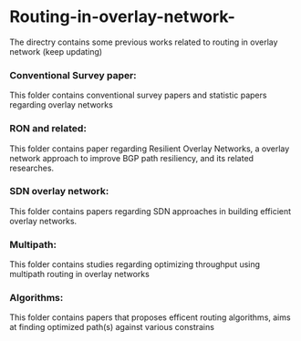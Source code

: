 # Routing-in-overlay-network-
The directry contains some previous works related to routing in overlay network (keep updating)

### Conventional Survey paper:<br/>
This folder contains conventional survey papers and statistic papers regarding overlay networks

### RON and related:<br/>
This folder contains paper regarding Resilient Overlay Networks, a overlay network approach to improve BGP path resiliency, and its related researches.

### SDN overlay network:<br/>
This folder contains papers regarding SDN approaches in building efficient overlay networks.

### Multipath:<br/>
This folder contains studies regarding optimizing throughput using multipath routing in overlay networks

### Algorithms:<br/>
This folder contains papers that proposes efficent routing algorithms, aims at finding optimized path(s) against various constrains 
